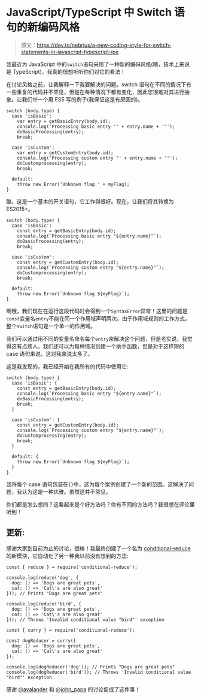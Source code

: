 # JavaScript/TypeScript 中 Switch 语句的新编码风格

> 原文：<https://dev.to/nebrius/a-new-coding-style-for-switch-statements-in-javascript-typescript-ipe>

我最近为 JavaScript 中的`switch`语句采用了一种新的编码风格(嗯，技术上来说是 TypeScript)，我真的很想听听你们对它的看法！

在讨论风格之前，让我解释一下我要解决的问题。switch 语句在不同的情况下有一些重复的代码并不罕见，但是在每种情况下都有变化，因此您很难对其进行抽象。让我们举一个用 ES5 写的例子(我保证这是有原因的)。

```
switch (body.type) {
  case 'isBasic':
    var entry = getBasicEntry(body.id);
    console.log('Processing basic entry "' + entry.name + '"');
    doBasicProcessing(entry);
    break;

  case 'isCustom':
    var entry = getCustomEntry(body.id);
    console.log('Processing custom entry "' + entry.name + '"');
    doCustomprocessing(entry);
    break;

  default:
    throw new Error('Unknown flag ' + myFlag);
} 
```

酷，这是一个基本的开关语句，它工作得很好。现在，让我们将其转换为 ES2015+。

```
switch (body.type) {
  case 'isBasic':
    const entry = getBasicEntry(body.id);
    console.log(`Processing basic entry "${entry.name}"`);
    doBasicProcessing(entry);
    break;

  case 'isCustom':
    const entry = getCustomEntry(body.id);
    console.log(`Processing custom entry "${entry.name}"`);
    doCustomprocessing(entry);
    break;

  default:
    throw new Error(`Unknown flag ${myFlag}`);
} 
```

啊哦，我们现在在运行这段代码时会得到一个`SyntaxError`异常！这里的问题是`const`变量名`entry`不能在同一个作用域声明两次。由于作用域规则的工作方式，整个`switch`语句是一个单一的作用域。

我们可以通过用不同的变量名命名每个`entry`来解决这个问题，但是老实说，我觉得这有点烦人。我们还可以为每种情况创建一个助手函数，但是对于这样短的 case 语句来说，这对我来说太多了。

这是我发现的，我已经开始在我所有的代码中使用它:

```
switch (body.type) {
  case 'isBasic': {
    const entry = getBasicEntry(body.id);
    console.log(`Processing basic entry "${entry.name}"`);
    doBasicProcessing(entry);
    break;
  }

  case 'isCustom': {
    const entry = getCustomEntry(body.id);
    console.log(`Processing custom entry "${entry.name}"`);
    doCustomprocessing(entry);
    break;
  }

  default: {
    throw new Error(`Unknown flag ${myFlag}`);
  }
} 
```

我将每个 case 语句包装在`{}`中，这为每个案例创建了一个新的范围。这解决了问题，我认为这是一种优雅。虽然这并不常见。

你们都是怎么想的？这看起来是个好方法吗？你有不同的方法吗？我很想在评论里听到！

## 更新:

感谢大家到目前为止的讨论，很棒！我最终创建了一个名为 [conditional-reduce](https://www.npmjs.com/package/conditional-reduce) 的新模块，它自动化了另一种我以前没有想到的方法:

```
const { reduce } = require('conditional-reduce');

console.log(reduce('dog', {
  dog: () => 'Dogs are great pets',
  cat: () => 'Cat\'s are also great'
})); // Prints "Dogs are great pets"

console.log(reduce('bird', {
  dog: () => 'Dogs are great pets',
  cat: () => 'Cat\'s are also great'
})); // Throws 'Invalid conditional value "bird"' exception 
```

```
const { curry } = require('conditional-reduce');

const dogReducer = curry({
  dog: () => 'Dogs are great pets',
  cat: () => 'Cat\'s are also great'
});

console.log(dogReducer('dog')); // Prints "Dogs are great pets"
console.log(dogReducer('bird')); // Throws 'Invalid conditional value "bird"' exception 
```

感谢 [@avalander](https://dev.to/avalander) 和 [@john_papa](https://dev.to/john_papa) 的讨论促成了这件事！
